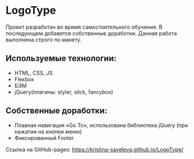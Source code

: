 # LogoType

Проект разработан во время самостоятельного обучения. В последующем добавятся собственные доработки. Данная работа выполнена строго по макету.

## Используемые технологии:
* HTML, CSS, JS
* Flexbox 
* БЭМ
* jQuery(плагины: styler, slick, fancybox)

## Собственные доработки:
* Плавная навигация «Go To», использована библиотека jQuery (при нажатии на кнопки меню)
* Фиксированный Footer

Ссылка на GitHub-pages: https://kristina-saveleva.github.io/LogoType/
